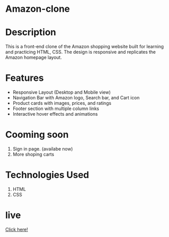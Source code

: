 
# Amazon-clone

# Description 
This is a front-end clone of the Amazon shopping website built for learning and practicing HTML, CSS. The design is responsive and replicates the Amazon homepage layout.

# Features
<ul><li> Responsive Layout (Desktop and Mobile view)</li>
<li> Navigation Bar with Amazon logo, Search bar, and Cart icon</li>
 <li>Product cards with images, prices, and ratings</li>
 <li>Footer section with multiple column links</li>
 <li>Interactive hover effects and animations</li></ul>

# Cooming soon
1. Sign in page. (availabe now)
2. More shoping carts

# Technologies Used
1. HTML
2. CSS


# live

[Click here!](https://amazon-first.netlify.app/)
